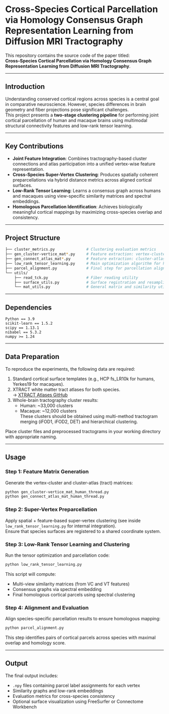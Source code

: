 # Cross-Species Cortical Parcellation via Homology Consensus Graph Representation Learning from Diffusion MRI Tractography

This repository contains the source code of the paper titled:  
**Cross-Species Cortical Parcellation via Homology Consensus Graph Representation Learning from Diffusion MRI Tractography**.

---

## Introduction

Understanding conserved cortical regions across species is a central goal in comparative neuroscience. However, species differences in brain geometry and fiber projections pose significant challenges.  
This project presents a **two-stage clustering pipeline** for performing joint cortical parcellation of human and macaque brains using multimodal structural connectivity features and low-rank tensor learning.

---

## Key Contributions

- **Joint Feature Integration**: Combines tractography-based cluster connections and atlas participation into a unified vertex-wise feature representation.
- **Cross-Species Super-Vertex Clustering**: Produces spatially coherent preparcellations via hybrid distance metrics across aligned cortical surfaces.
- **Low-Rank Tensor Learning**: Learns a consensus graph across humans and macaques using view-specific similarity matrices and spectral embeddings.
- **Homologous Parcellation Identification**: Achieves biologically meaningful cortical mappings by maximizing cross-species overlap and consistency.

---

## Project Structure

```bash
├── cluster_metrics.py              # Clustering evaluation metrics
├── gen_cluster-vertice_mat*.py     # Feature extraction: vertex-cluster matrix
├── gen_connect_atlas_mat*.py       # Feature extraction: cluster-atlas (XTRACT) matrix
├── low_rank_tensor_learning.py     # Main optimization algorithm for homologous parcel discovery
├── parcel_alignment.py             # Final step for parcellation alignment across species
└── utils/
    ├── read_tck.py                 # Fiber reading utility
    ├── surface_utils.py            # Surface registration and resampling tools
    └── mat_utils.py                # General matrix and similarity utilities
```

---

## Dependencies

```
Python == 3.9
scikit-learn == 1.5.2
scipy == 1.13.1
nibabel == 5.3.2
numpy >= 1.24
```

---

## Data Preparation

To reproduce the experiments, the following data are required:

1. Standard cortical surface templates (e.g., HCP fs_LR10k for humans, Yerkes19 for macaques).
2. XTRACT white matter tract atlases for both species.  
   → [XTRACT Atlases GitHub](https://github.com/SPMIC-UoN/XTRACT_atlases)
3. Whole-brain tractography cluster results:
   - Human: ~33,000 clusters
   - Macaque: ~12,000 clusters  
   These clusters should be obtained using multi-method tractogram merging (iFOD1, iFOD2, DET) and hierarchical clustering.

Place cluster files and preprocessed tractograms in your working directory with appropriate naming.

---

## Usage

### Step 1: Feature Matrix Generation

Generate the vertex-cluster and cluster-atlas (tract) matrices:

```bash
python gen_cluster-vertice_mat_human_thread.py
python gen_connect_atlas_mat_human_thread.py
```

### Step 2: Super-Vertex Preparcellation

Apply spatial + feature-based super-vertex clustering (see inside `low_rank_tensor_learning.py` for internal integration).  
Ensure that species surfaces are registered to a shared coordinate system.

### Step 3: Low-Rank Tensor Learning and Clustering

Run the tensor optimization and parcellation code:

```bash
python low_rank_tensor_learning.py
```

This script will compute:
- Multi-view similarity matrices (from VC and VT features)
- Consensus graphs via spectral embedding
- Final homologous cortical parcels using spectral clustering

### Step 4: Alignment and Evaluation

Align species-specific parcellation results to ensure homologous mapping:

```bash
python parcel_alignment.py
```

This step identifies pairs of cortical parcels across species with maximal overlap and homology score.

---

## Output

The final output includes:
- `.npy` files containing parcel label assignments for each vertex
- Similarity graphs and low-rank embeddings
- Evaluation metrics for cross-species consistency
- Optional surface visualization using FreeSurfer or Connectome Workbench

